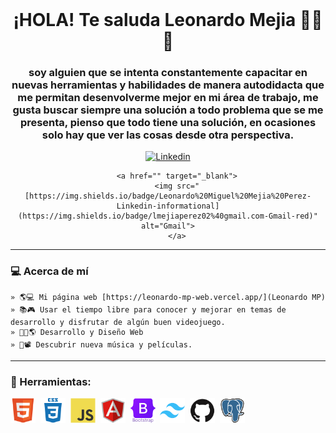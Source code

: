 <div id="header" align="center">
    <img src="https://media.tenor.com/A-ozELwp694AAAAC/thumbs-thumbs-up-kid.gif" width="200" alt="">
    <h1 align="center">¡HOLA! Te saluda Leonardo Mejia 👋🏼😁</h1>
    <h3 align="center">
        soy alguien que se intenta constantemente capacitar en nuevas herramientas y habilidades de manera autodidacta que me permitan desenvolverme mejor en mi área de trabajo, me gusta buscar siempre una solución a todo problema que se me presenta, pienso que todo tiene una solución, en ocasiones solo hay que ver las cosas desde otra perspectiva.
    </h3>
</div>

<!-- MIS BADGES -->
<div id="badges" align="center">
    <a href="https://www.linkedin.com/in/leonardo-miguel-mejia-perez-838649227/" target="_blank">
        <img src="https://img.shields.io/badge/Leonardo%20Miguel%20Mejia%20Perez-Linkedin-informational" alt="Linkedin">
    </a>
    
        <a href="" target="_blank">
        <img src="[https://img.shields.io/badge/Leonardo%20Miguel%20Mejia%20Perez-Linkedin-informational](https://img.shields.io/badge/lmejiaperez02%40gmail.com-Gmail-red)" alt="Gmail">
        </a>
</div>

<!-- ACERCA DE MI -->
--- 

### 💻 Acerca de mí

    » 🌎💻 Mi página web [https://leonardo-mp-web.vercel.app/](Leonardo MP)
    » 📚🎮 Usar el tiempo libre para conocer y mejorar en temas de desarrollo y disfrutar de algún buen videojuego.
    » 💪🏼🌎 Desarrollo y Diseño Web
    » 🎼📽️ Descubrir nueva música y películas.
    
---

### 
<div align="left">
    <h3>🔨 Herramientas:</h3>
    <div>
        <img src="https://github.com/devicons/devicon/blob/master/icons/html5/html5-original.svg" alt="HTML5" title="HTML5" width="40" height="40">&nbsp;
        <img src="https://github.com/devicons/devicon/blob/master/icons/css3/css3-plain-wordmark.svg" alt="CSS3" title="CSS3" width="40" height="40">&nbsp;
        <img src="https://github.com/devicons/devicon/blob/master/icons/javascript/javascript-original.svg" alt="Java Script" title="Java Script" width="40" height="40">&nbsp;
        <img src="https://github.com/devicons/devicon/blob/master/icons/angularjs/angularjs-original.svg" alt="Angular" title="Angular" width="40" height="40">&nbsp;
        <img src="https://github.com/devicons/devicon/blob/master/icons/bootstrap/bootstrap-original-wordmark.svg" alt="Bootstrap" title="Bootstrap" width="40" height="40">&nbsp;
        <img src="https://github.com/devicons/devicon/blob/master/icons/tailwindcss/tailwindcss-plain.svg" alt="Tailwindcss" title="Tailwindcss" width="40" height="40">&nbsp;
        <img src="https://github.com/devicons/devicon/blob/master/icons/github/github-original.svg" alt="GitHub" title="GitHub" width="40" height="40">&nbsp;
        <img src="https://github.com/devicons/devicon/blob/master/icons/postgresql/postgresql-original.svg" alt="PostgreSQL" title="PostgreSQL" width="40" height="40">&nbsp;
    </div>
</div>
